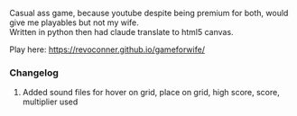 Casual ass game, because youtube despite being premium for both, would give me playables but not my wife. </br>
Written in python then had claude translate to html5 canvas.

Play here: https://revoconner.github.io/gameforwife/ 

### Changelog
1. Added sound files for hover on grid, place on grid, high score, score, multiplier used
